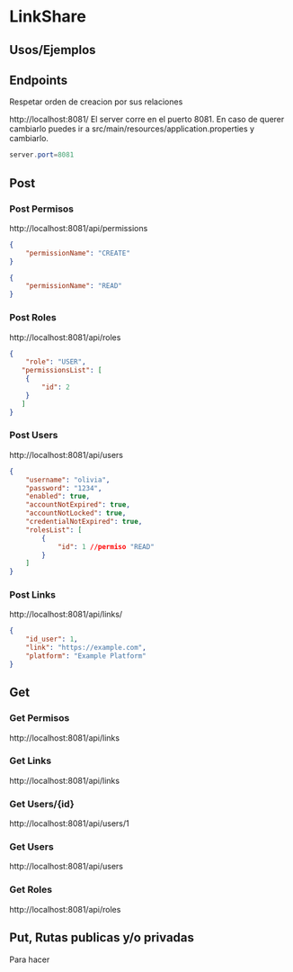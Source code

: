 # LinkShare

## Usos/Ejemplos

## Endpoints
Respetar orden de creacion por sus relaciones

http://localhost:8081/
El server corre en el puerto 8081. En caso de querer cambiarlo puedes ir a src/main/resources/application.properties y cambiarlo.
```java
server.port=8081
```

## Post
### Post Permisos
http://localhost:8081/api/permissions 

```json
{
    "permissionName": "CREATE"
}
```
```json
{
    "permissionName": "READ"
}
```

### Post Roles
http://localhost:8081/api/roles
```json
{
    "role": "USER",
   "permissionsList": [
    {
        "id": 2
    }
   ]  
}
```

### Post Users
http://localhost:8081/api/users

```json
{
    "username": "olivia",
    "password": "1234",
    "enabled": true,
    "accountNotExpired": true,
    "accountNotLocked": true,
    "credentialNotExpired": true,
    "rolesList": [
        {
            "id": 1 //permiso "READ"
        }
    ]
}
```

### Post Links
http://localhost:8081/api/links/
```json
{
    "id_user": 1,                    
    "link": "https://example.com",   
    "platform": "Example Platform"   
}
```
## Get
### Get Permisos
http://localhost:8081/api/links

### Get Links
http://localhost:8081/api/links

### Get Users/{id}
http://localhost:8081/api/users/1 

### Get Users
http://localhost:8081/api/users

### Get Roles
http://localhost:8081/api/roles

## Put, Rutas publicas y/o privadas
Para hacer
